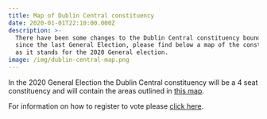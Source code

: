 ```yaml
---
title: Map of Dublin Central constituency
date: 2020-01-01T22:10:00.000Z
description: >-
  There have been some changes to the Dublin Central constituency boundaries
  since the last General Election, please find below a map of the constituency
  as it stands for the 2020 General election.
image: /img/dublin-central-map.png
---
```

In the 2020 General Election the Dublin Central constituency will be a 4 seat constituency and will contain the areas outlined in [this map](http://umap.openstreetmap.fr/en/map/dublin-north-central-electoral-district-map_356159).

For information on how to register to vote please [click here](https://neasahourigan.com/post/register-to-vote-in-the-general-election/).
